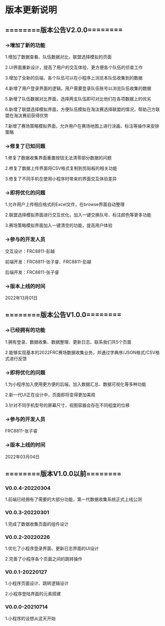 # 版本更新说明

## ========版本公告V2.0.0======== 

### ->增加了新的功能

1.增加了数据查看、队伍数据对比，联盟选择模拟的页面

2.UI界面重新设计，提高了用户的交互体验，更方便各个队伍的侦查工作

3.增加了全新的后端，各个队伍可以在小程序上浏览本队伍收集到的数据

4.新增了用户登录界面的逻辑，用户需要登录队伍账号以浏览队伍收集的数据

5.新增了队伍数据对比界面，选择两支队伍即可对比他们在各项数据上的优劣

6.新增了联盟选择模拟界面，方便队伍模拟在淘汰赛选择联盟的情况，帮助己方联盟在淘汰赛前获得优势

7.新增了赛场策略模拟界面，允许用户在赛场地图上进行涂画、标注等操作来安排策略

### ->修复了已知问题

1.修复了数据收集界面重置按钮无法清零部分数据的问题

2.修复了数据上传界面将CSV格式复制到剪贴板的相关功能

3.修复了不同手机在使用小程序时带来的界面交互体验差异

### ->即将优化的问题

1.允许用户上传相应格式的Excel文件，在browse界面自动整理

2.联盟选择模拟界面进行交互优化，加入一键交换队号、标注颜色等更多功能

3.赛场策略模拟界面加入一键清空的功能，提高用户体验

### ->参与的开发人员

交互设计：FRC8811-彭越

前端开发：FRC8811-张子睿、FRC8811-彭越

后端开发：FRC8811-张子睿

### ->版本上线的时间

2022年13月01日

## ========版本公告V1.0.0========

### ->已经拥有的功能

1.拥有登录、数据收集、数据整理、更新日志、联系我们共5个页面

2.能够实现基本的2022FRC赛场数据收集业务，并通过字典序/JSON格式/CSV格式进行反馈

### ->即将优化的问题

1.为小程序加入使用更方便的后端，加入数据汇总、数据可视化等多种功能

2.新一代UI正在设计中，页面即将变得更加美观

3.针对不同手机型号的屏幕尺寸，视图容器会存在不同程度的位移

### ->参与的开发人员

FRC8811-张子睿

### ->版本上线的时间

2022年03月04日

## ========版本V1.0.0以前========

### V0.0.4-20220304

1.前端已经拥有了需要的大部分功能，第一代数据收集系统正式上线公测

### V0.0.3-20220301

1.完成了数据收集页面的组件设计

### V0.0.2-20220226

1.优化了小程序登录界面、更新日志界面的UI设计

2.完善了小程序各个页面之间的跳转操作

### V0.0.1-20220127

1.小程序页面设计、跳转逻辑设计

2.小程序登陆界面的元素搭建

### V0.0.0-20210714

1.小程序的设想从这天开始